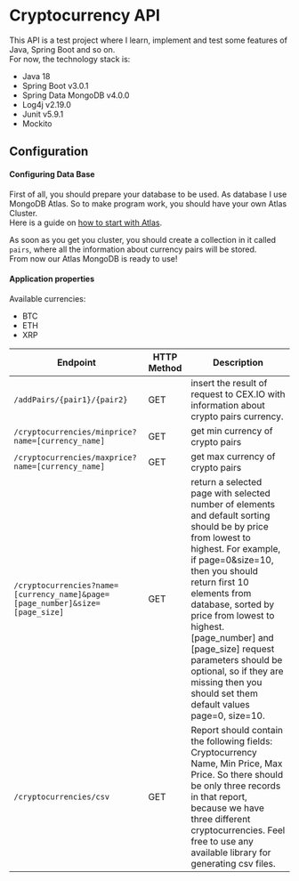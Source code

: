 # Cryptocurrency API
This API is a test project where I learn, implement and test some features of Java, Spring Boot and so on.
<br>For now, the technology stack is:
- Java 18
- Spring Boot v3.0.1
- Spring Data MongoDB v4.0.0
- Log4j v2.19.0
- Junit v5.9.1
- Mockito

## Configuration
#### Configuring Data Base
First of all, you should prepare your database to be used. As database I use MongoDB Atlas. So to make program work, you should have your own Atlas Cluster.
<br>Here is a guide on [how to start with Atlas](https://www.mongodb.com/docs/atlas/getting-started/).

As soon as you get you cluster, you should create a collection in it called `pairs`, where all the information about currency pairs will be stored.
<br> From now our Atlas MongoDB is ready to use!
#### Application properties


Available currencies:
- BTC
- ETH
- XRP

Endpoint|HTTP Method|Description
---|---|---
`/addPairs/{pair1}/{pair2}`|GET|insert the result of request to CEX.IO with information about crypto pairs currency.
`/cryptocurrencies/minprice?name=[currency_name]`|GET|get min currency of crypto pairs
`/cryptocurrencies/maxprice?name=[currency_name]`|GET|get max currency of crypto pairs
`/cryptocurrencies?name=[currency_name]&page=[page_number]&size=[page_size]`|GET|return a selected page with selected number of elements and default sorting should be by price from lowest to highest. For example, if page=0&size=10, then you should return first 10 elements from database, sorted by price from lowest to highest. [page_number] and [page_size] request parameters should be optional, so if they are missing then you should set them default values page=0, size=10.
`/cryptocurrencies/csv`|GET|Report should contain the following fields: Cryptocurrency Name, Min Price, Max Price. So there should be only three records in that report, because we have three different cryptocurrencies. Feel free to use any available library for generating csv files.